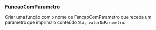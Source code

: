 ### FuncaoComParametro

Criar uma função com o nome de FuncaoComParametro que receba um parâmetro que imprima o conteúdo `Olá, valorDoParametro`.
